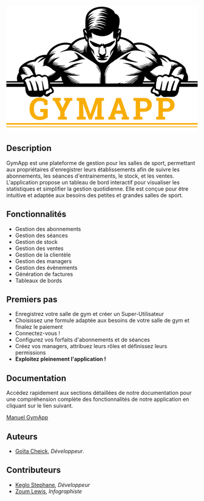 
![GymApp Logo](images/logo_md.png "GymApp Logo")

## Description

GymApp est une plateforme de gestion pour les salles de sport, permettant aux propriétaires d'enregistrer leurs établissements afin de suivre les abonnements, les séances d'entrainements, le stock, et les ventes. L'application propose un tableau de bord interactif pour visualiser les statistiques et simplifier la gestion quotidienne. Elle est conçue pour être intuitive et adaptée aux besoins des petites et grandes salles de sport.


## Fonctionnalités

- Gestion des abonnements
- Gestion des séances
- Gestion de stock
- Gestion des ventes
- Gestion de la clientèle
- Gestion des managers
- Gestion des évènements
- Génération de factures
- Tableaux de bords

## Premiers pas
- Enregistrez votre salle de gym et créer un Super-Utilisateur
- Choisissez une formule adaptée aux besoins de votre salle de gym et finalez le paiement
- Connectez-vous ! 
- Configurez vos forfaits d'abonnements et de séances
- Créez vos managers, attribuez leurs rôles et définissez leurs permissions
- **Exploitez pleinement l'application !** 

## Documentation

Accédez rapidement aux sections détaillées de notre documentation pour une compréhension complète des fonctionnalités de notre application en cliquant sur le lien suivant.  

[Manuel GymApp](docs/table.md)



## Auteurs

- [Goïta Cheick](https://www.github.com/Chesterkxng), *Développeur*.

## Contributeurs

- [Keglo Stephane](https://www.github.com/keglostephane), *Développeur*
- [Zoum Lewis](https://www.facebook.com/ouattara.zoumanalewiis), *Infographiste*


